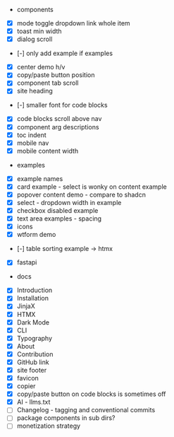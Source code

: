 - components
- [x] mode toggle dropdown link whole item
- [x] toast min width
- [x] dialog scroll 
- [-] only add example if examples
- [x] center demo h/v
- [x] copy/paste button position
- [x] component tab scroll 
- [x] site heading
- [-] smaller font for code blocks
- [x] code blocks scroll above nav
- [x] component arg descriptions
- [x] toc indent
- [x] mobile nav
- [x] mobile content width

- examples
- [x] example names
- [x] card example - select is wonky on content example
- [x] popover content demo - compare to shadcn
- [x] select - dropdown width in example
- [x] checkbox disabled example
- [x] text area examples - spacing
- [x] icons
- [x] wtform demo
- [-] table sorting example -> htmx
- [x] fastapi 

- docs
- [x] Introduction
- [x] Installation
- [x] JinjaX
- [x] HTMX
- [x] Dark Mode
- [x] CLI
- [x] Typography
- [x] About
- [x] Contribution
- [x] GitHub link
- [x] site footer
- [x] favicon
- [x] copier
- [x] copy/paste button on code blocks is sometimes off
- [x] AI - llms.txt
- [ ] Changelog - tagging and conventional commits
- [ ] package components in sub dirs?
- [ ] monetization strategy